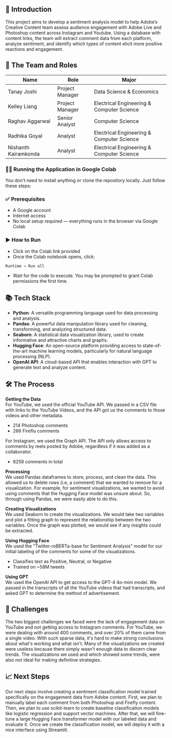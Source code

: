 ## 🌟 Introduction
This project aims to develop a sentiment analysis model to help Adobe’s Creative Content team assess audience engagement with Adobe Live and Photoshop content across Instagram and Youtube. Using a database with content links, the team will extract comment data from each platform, analyze sentiment, and identify which types of content elicit more positive reactions and engagement. 

## 👥 The Team and Roles

| Name            | Role            | Major                                     |
| --------------- | --------------- | ----------------------------------------- |
| Tanay Joshi   | Project Manager | Data Science & Economics                   |
| Kelley Liang     | Project Manager | Electrical Engineering & Computer Science    |
| Raghav Aggarwal | Senior Analyst  | Computer Science                          |
| Radhika Goyal     | Analyst  | Electrical Engineering & Computer Science                              |
| Nishanth Kairamkonda         | Analyst         | Electrical Engineering & Computer Science                              |

### 🧑‍💻 Running the Application in Google Colab
You don’t need to install anything or clone the repository locally. Just follow these steps:


 ### ✅ Prerequisites
  - A Google account
  - Internet access
  - No local setup required — everything runs in the browser via Google Colab


### ▶️ How to Run
- Click on the Colab link provided
- Once the Colab notebook opens, click:
 ```bash
Runtime → Run all
```
- Wait for the code to execute. You may be prompted to grant Colab permissions the first time.

## 📚 Tech Stack

- **Python**: A versatile programming language used for data processing and analysis.
- **Pandas**: A powerful data manipulation library used for cleaning, transforming, and analyzing structured data.
- **Seaborn**: A statistical data visualization library, used to create informative and attractive charts and graphs.
- **Hugging Face**: An open-source platform providing access to state-of-the-art machine learning models, particularly for natural language processing (NLP).
- **OpenAI API**: A cloud-based API that enables interaction with GPT to generate text and analyze content.

## 🛠️ The Process

**Getting the Data**  
For YouTube, we used the official YouTube API. We passed in a CSV file with links to the YouTube Videos, and the API got us the comments to those videos and other metadata.
- 214 Photoshop comments
- 266 Fireflu comments

For Instagram, we used the  Graph API. The API only allows access to comments by reels posted by Adobe, regardless if it was added as a collaborator.
- 8258 comments in total 

  
**Processing**  
We used Pandas dataframes to store, process, and clean the data. This allowed us to delete rows (i.e, a comment) that we wanted to remove for a visualization. For example, for sentiment visualizations, we wanted to avoid using comments that the Hugging Face model was unsure about. So, through using Pandas, we were easily able to do this.

**Creating Visualizations**  
We used Seaborn to create the visualizations. We would take two variables and plot a fitting graph to represent the relationship between the two variables. Once the graph was plotted, we would see if any insights could be extracted.

**Using Hugging Face**  
We used the "Twitter-roBERTa-base for Sentiment Analysis" model for our initial labeling of the comments for some of the visualizations. 
- Classifies text as Positive, Neutral, or Negative
- Trained on ~58M tweets

**Using GPT**  
We used the OpenAI API to get access to the GPT-4 4o-mini model. We passed in the transcripts of all the YouTube videos that had transcripts, and asked GPT to determine the method of advertisement. 



## 🚧 Challenges

The two biggest challenges we faced were the lack of engagement data on YouTube and not getting access to Instagram comments. For YouTube, we were dealing with around 400 comments, and over 20% of them came from a single video. With such sparse data, it's hard to make strong conclusions about what's working and what isn't. Many of the visualizations we created were useless because there simply wasn't enough data to discern clear trends. The visualizations we used and which showed some trends, were also not ideal for making definitive strategies. 

## 📈 Next Steps

Our next steps involve creating a sentiment classification model trained specifically on the engagement data from Adobe content. First, we plan to manually label each comment from both Photoshop and Firefly content. Then, we plan to use scikit-learn to create baseline classification models like logistic regression and support vector machines. After that, we will fine-tune a large Hugging Face transformer model with our labeled data and evaluate it. Once we create the classification model, we will deploy it with a nice interface using Streamlit.



                  
